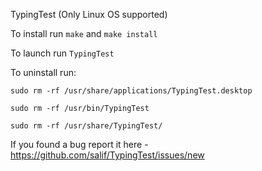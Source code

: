 TypingTest (Only Linux OS supported)

To install run `make` and `make install`

To launch run `TypingTest`

To uninstall run:

`sudo rm -rf /usr/share/applications/TypingTest.desktop`

`sudo rm -rf /usr/bin/TypingTest`

`sudo rm -rf /usr/share/TypingTest/`

If you found a bug report it here - https://github.com/salif/TypingTest/issues/new
